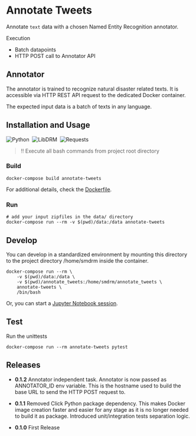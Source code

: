# Annotate Tweets

Annotate `text` data with a chosen Named Entity Recognition annotator.

Execution
* Batch datapoints
* HTTP POST call to Annotator API

## Annotator

The annotator is trained to recognize natural disaster related texts.
It is accessible via HTTP REST API request to the dedicated Docker container.

The expected input data is a batch of texts in any language.

## Installation and Usage

![Python](https://img.shields.io/badge/Python-3.8-information)&nbsp;&nbsp;![LibDRM](https://img.shields.io/badge/libdrm-latest-information)&nbsp;&nbsp;![Requests](https://img.shields.io/badge/Requests-~=2.27-information)

> :bangbang: Execute all bash commands from project root directory

### Build

```shell
docker-compose build annotate-tweets
```

For additional details, check the [Dockerfile](Dockerfile).

### Run

```shell
# add your input zipfiles in the data/ directory
docker-compose run --rm -v $(pwd)/data:/data annotate-tweets
```

## Develop

You can develop in a standardized environment by mounting this directory
to the project directory /home/smdrm inside the container.

```shell
docker-compose run --rm \
    -v $(pwd)/data:/data \
    -v $(pwd)/annotate_tweets:/home/smdrm/annotate_tweets \
    annotate-tweets \
    /bin/bash
```

Or, you can start a [Jupyter Notebook session](../libdrm/README.md#development).

## Test

Run the unittests

```shell
docker-compose run --rm annotate-tweets pytest
```

## Releases

- **0.1.2**
  Annotator independent task. Annotator is now passed as ANNOTATOR_ID env variable.
  This is the hostname used to build the base URL to send the HTTP POST request to.

- **0.1.1**
  Removed Click Python package dependency. This makes Docker image creation
  faster and easier for any stage as it is no longer needed to build it as package.
  Introduced unit/integration tests separation logic.

- **0.1.0**
  First Release

